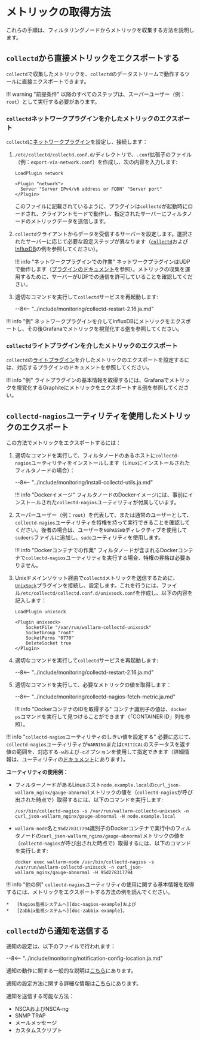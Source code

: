 [link-network-plugin]:              https://collectd.org/wiki/index.php/Plugin:Network
[link-network-plugin-docs]:         https://collectd.org/documentation/manpages/collectd.conf.5.shtml#plugin_network
[link-collectd-networking]:         https://collectd.org/wiki/index.php/Networking_introduction
[link-influx-collectd-support]:     https://docs.influxdata.com/influxdb/v1.7/supported_protocols/collectd/
[link-plugin-table]:                https://collectd.org/wiki/index.php/Table_of_Plugins
[link-nagios-plugin-docs]:          https://collectd.org/documentation/manpages/collectd-nagios.1.shtml
[link-notif-common]:                https://collectd.org/wiki/index.php/Notifications_and_thresholds
[link-notif-details]:               https://collectd.org/documentation/manpages/collectd-threshold.5.shtml
[link-influxdb-collectd]:           https://docs.influxdata.com/influxdb/v1.7/supported_protocols/collectd/
[link-unixsock]:                    https://collectd.org/wiki/index.php/Plugin:UnixSock

[doc-network-plugin-example]:       network-plugin-influxdb.ja.md
[doc-write-plugin-example]:         write-plugin-graphite.ja.md
[doc-zabbix-example]:               collectd-zabbix.ja.md
[doc-nagios-example]:               collectd-nagios.ja.md

#   メトリックの取得方法

これらの手順は、フィルタリングノードからメトリックを収集する方法を説明します。

##  `collectd`から直接メトリックをエクスポートする

`collectd`で収集したメトリックを、`collectd`のデータストリームで動作するツールに直接エクスポートできます。

!!! warning "前提条件"
    以降のすべてのステップは、スーパーユーザー（例：`root`）として実行する必要があります。

###  `collectd`ネットワークプラグインを介したメトリックのエクスポート

`collectd`に[ネットワークプラグイン][link-network-plugin]を設定し、接続します：
1.  `/etc/collectd/collectd.conf.d/`ディレクトリで、`.conf`拡張子のファイル（例：`export-via-network.conf`）を作成し、次の内容を入力します:

    ```
    LoadPlugin network
    
    <Plugin "network">
      Server "Server IPv4/v6 address or FQDN" "Server port"
    </Plugin>
    ```

    このファイルに記載されているように、プラグインは`collectd`が起動時にロードされ、クライアントモードで動作し、指定されたサーバーにフィルタノードのメトリックデータを送信します。
    
2.  `collectd`クライアントからデータを受信するサーバーを設定します。選択されたサーバーに応じて必要な設定ステップが異なります（[`collectd`][link-collectd-networking]および[InfluxDB][link-influxdb-collectd]の例を参照してください）。
    
    
    !!! info "ネットワークプラグインでの作業"
        ネットワークプラグインはUDPで動作します（[プラグインのドキュメント][link-network-plugin-docs]を参照）。メトリックの収集を運用するために、サーバーがUDPでの通信を許可していることを確認してください。
         
3.  適切なコマンドを実行して`collectd`サービスを再起動します:

    --8<-- "../include/monitoring/collectd-restart-2.16.ja.md"

!!! info "例"
    ネットワークプラグインを介してInfluxDBにメトリックをエクスポートし、その後Grafanaでメトリックを視覚化する[例][doc-network-plugin-example]を参照してください。

###  `collectd`ライトプラグインを介したメトリックのエクスポート

`collectd`の[ライトプラグイン][link-plugin-table]を介したメトリックのエクスポートを設定するには、対応するプラグインのドキュメントを参照してください。

!!! info "例"
    ライトプラグインの基本情報を取得するには、Grafanaでメトリックを視覚化するGraphiteにメトリックをエクスポートする[例][doc-write-plugin-example]を参照してください。

##  `collectd-nagios`ユーティリティを使用したメトリックのエクスポート

この方法でメトリックをエクスポートするには：

1.  適切なコマンドを実行して、フィルタノードのあるホストに`collectd-nagios`ユーティリティをインストールします（Linuxにインストールされたフィルタノードの場合）：

    --8<-- "../include/monitoring/install-collectd-utils.ja.md"

    !!! info "Dockerイメージ"
        フィルタノードのDockerイメージには、事前にインストールされた`collectd-nagios`ユーティリティが付属しています。

2.  スーパーユーザー（例：`root`）を代表して、または通常のユーザーとして、`collectd-nagios`ユーティリティを特権を持って実行できることを確認してください。後者の場合は、ユーザーを`NOPASSWD`ディレクティブを使用して`sudoers`ファイルに追加し、`sudo`ユーティリティを使用します。

    !!! info "Dockerコンテナでの作業"
        フィルタノードが含まれるDockerコンテナで`collectd-nagios`ユーティリティを実行する場合、特権の昇格は必要ありません。

3.  Unixドメインソケット経由で`collectd`メトリックを送信するために、[`UnixSock`][link-unixsock]プラグインを接続し、設定します。これを行うには、ファイル`/etc/collectd/collectd.conf.d/unixsock.conf`を作成し、以下の内容を記入します：

    ```
    LoadPlugin unixsock

    <Plugin unixsock>
        SocketFile "/var/run/wallarm-collectd-unixsock"
        SocketGroup "root"
        SocketPerms "0770"
        DeleteSocket true
    </Plugin>
    ```

4.  適切なコマンドを実行して`collectd`サービスを再起動します:

    --8<-- "../include/monitoring/collectd-restart-2.16.ja.md"

5.  適切なコマンドを実行して、必要なメトリックの値を取得します：

    --8<-- "../include/monitoring/collectd-nagios-fetch-metric.ja.md"

    !!! info "DockerコンテナのIDを取得する"
        コンテナ識別子の値は、`docker ps`コマンドを実行して見つけることができます（「CONTAINER ID」列を参照）。

!!! info "`collectd-nagios`ユーティリティのしきい値を設定する"
    必要に応じて、`collectd-nagios`ユーティリティが`WARNING`または`CRITICAL`のステータスを返す値の範囲を、対応する`-w`および`-c`オプションを使用して指定できます（詳細情報は、ユーティリティの[ドキュメント][link-nagios-plugin-docs]にあります）。
    
**ユーティリティの使用例：**
*   フィルターノードがあるLinuxホスト`node.example.local`の`curl_json-wallarm_nginx/gauge-abnormal`メトリックの値を（`collectd-nagios`が呼び出された時点で）取得するには、以下のコマンドを実行します:
  
    ```
    /usr/bin/collectd-nagios -s /var/run/wallarm-collectd-unixsock -n curl_json-wallarm_nginx/gauge-abnormal -H node.example.local
    ```
       
*   `wallarm-node`名と`95d278317794`識別子のDockerコンテナで実行中のフィルタノードの`curl_json-wallarm_nginx/gauge-abnormal`メトリックの値を（`collectd-nagios`が呼び出された時点で）取得するには、以下のコマンドを実行します:
  
    ```
    docker exec wallarm-node /usr/bin/collectd-nagios -s /var/run/wallarm-collectd-unixsock -n curl_json-wallarm_nginx/gauge-abnormal -H 95d278317794
    ```

!!! info "他の例"
    `collectd-nagios`ユーティリティの使用に関する基本情報を取得するには、メトリックをエクスポートする方法の例を読んでください。
    
    *   [Nagios監視システムへ][doc-nagios-example]および
    *   [Zabbix監視システムへ][doc-zabbix-example]。

##  `collectd`から通知を送信する

通知の設定は、以下のファイルで行われます：

--8<-- "../include/monitoring/notification-config-location.ja.md"

通知の動作に関する一般的な説明は[こちら][link-notif-common]にあります。

通知の設定方法に関する詳細な情報は[こちら][link-notif-details]にあります。

通知を送信する可能な方法：
*   NSCAおよびNSCA-ng
*   SNMP TRAP
*   メールメッセージ
*   カスタムスクリプト